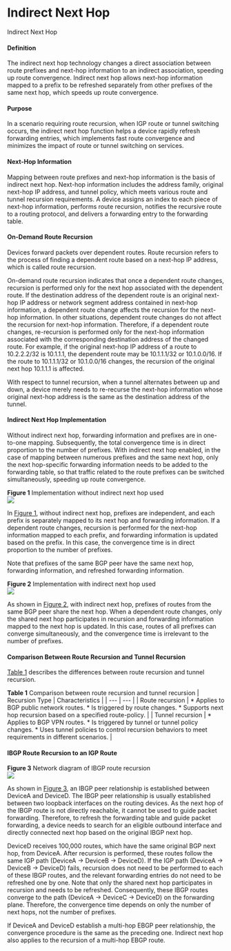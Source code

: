 Indirect Next Hop
=================

Indirect Next Hop

#### Definition

The indirect next hop technology changes a direct association between route prefixes and next-hop information to an indirect association, speeding up route convergence. Indirect next hop allows next-hop information mapped to a prefix to be refreshed separately from other prefixes of the same next hop, which speeds up route convergence.


#### Purpose

In a scenario requiring route recursion, when IGP route or tunnel switching occurs, the indirect next hop function helps a device rapidly refresh forwarding entries, which implements fast route convergence and minimizes the impact of route or tunnel switching on services.


#### Next-Hop Information

Mapping between route prefixes and next-hop information is the basis of indirect next hop. Next-hop information includes the address family, original next-hop IP address, and tunnel policy, which meets various route and tunnel recursion requirements. A device assigns an index to each piece of next-hop information, performs route recursion, notifies the recursive route to a routing protocol, and delivers a forwarding entry to the forwarding table.


#### On-Demand Route Recursion

Devices forward packets over dependent routes. Route recursion refers to the process of finding a dependent route based on a next-hop IP address, which is called route recursion.

On-demand route recursion indicates that once a dependent route changes, recursion is performed only for the next hop associated with the dependent route. If the destination address of the dependent route is an original next-hop IP address or network segment address contained in next-hop information, a dependent route change affects the recursion for the next-hop information. In other situations, dependent route changes do not affect the recursion for next-hop information. Therefore, if a dependent route changes, re-recursion is performed only for the next-hop information associated with the corresponding destination address of the changed route. For example, if the original next-hop IP address of a route to 10.2.2.2/32 is 10.1.1.1, the dependent route may be 10.1.1.1/32 or 10.1.0.0/16. If the route to 10.1.1.1/32 or 10.1.0.0/16 changes, the recursion of the original next hop 10.1.1.1 is affected.

With respect to tunnel recursion, when a tunnel alternates between up and down, a device merely needs to re-recurse the next-hop information whose original next-hop address is the same as the destination address of the tunnel.


#### Indirect Next Hop Implementation

Without indirect next hop, forwarding information and prefixes are in one-to-one mapping. Subsequently, the total convergence time is in direct proportion to the number of prefixes. With indirect next hop enabled, in the case of mapping between numerous prefixes and the same next hop, only the next hop-specific forwarding information needs to be added to the forwarding table, so that traffic related to the route prefixes can be switched simultaneously, speeding up route convergence.

**Figure 1** Implementation without indirect next hop used  
![](figure/en-us_image_0000001176742235.png)

In [Figure 1](#EN-US_CONCEPT_0000001176742209__fig_dc_vrp_ip-route_feature_001401), without indirect next hop, prefixes are independent, and each prefix is separately mapped to its next hop and forwarding information. If a dependent route changes, recursion is performed for the next-hop information mapped to each prefix, and forwarding information is updated based on the prefix. In this case, the convergence time is in direct proportion to the number of prefixes.

Note that prefixes of the same BGP peer have the same next hop, forwarding information, and refreshed forwarding information.

**Figure 2** Implementation with indirect next hop used  
![](figure/en-us_image_0000001176662323.png)

As shown in [Figure 2](#EN-US_CONCEPT_0000001176742209__fig_dc_vrp_ip-route_feature_001402), with indirect next hop, prefixes of routes from the same BGP peer share the next hop. When a dependent route changes, only the shared next hop participates in recursion and forwarding information mapped to the next hop is updated. In this case, routes of all prefixes can converge simultaneously, and the convergence time is irrelevant to the number of prefixes.


#### Comparison Between Route Recursion and Tunnel Recursion

[Table 1](#EN-US_CONCEPT_0000001176742209__tab_dc_vrp_ip-route_feature_001401) describes the differences between route recursion and tunnel recursion.

**Table 1** Comparison between route recursion and tunnel recursion
| Recursion Type | Characteristics |
| --- | --- |
| Route recursion | * Applies to BGP public network routes. * Is triggered by route changes. * Supports next hop recursion based on a specified route-policy. |
| Tunnel recursion | * Applies to BGP VPN routes. * Is triggered by tunnel or tunnel policy changes. * Uses tunnel policies to control recursion behaviors to meet requirements in different scenarios. |



#### IBGP Route Recursion to an IGP Route

**Figure 3** Network diagram of IBGP route recursion  
![](figure/en-us_image_0000001130782566.png)

As shown in [Figure 3](#EN-US_CONCEPT_0000001176742209__fig_dc_vrp_ip-route_feature_001403), an IBGP peer relationship is established between DeviceA and DeviceD. The IBGP peer relationship is usually established between two loopback interfaces on the routing devices. As the next hop of the IBGP route is not directly reachable, it cannot be used to guide packet forwarding. Therefore, to refresh the forwarding table and guide packet forwarding, a device needs to search for an eligible outbound interface and directly connected next hop based on the original IBGP next hop.

DeviceD receives 100,000 routes, which have the same original BGP next hop, from DeviceA. After recursion is performed, these routes follow the same IGP path (DeviceA -> DeviceB -> DeviceD). If the IGP path (DeviceA -> DeviceB -> DeviceD) fails, recursion does not need to be performed to each of these IBGP routes, and the relevant forwarding entries do not need to be refreshed one by one. Note that only the shared next hop participates in recursion and needs to be refreshed. Consequently, these IBGP routes converge to the path (DeviceA -> DeviceC -> DeviceD) on the forwarding plane. Therefore, the convergence time depends on only the number of next hops, not the number of prefixes.

If DeviceA and DeviceD establish a multi-hop EBGP peer relationship, the convergence procedure is the same as the preceding one. Indirect next hop also applies to the recursion of a multi-hop EBGP route.